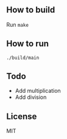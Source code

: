 ## How to build
Run `make`

## How to run
`./build/main`

## Todo
* Add multiplication
* Add division

## License
MIT

